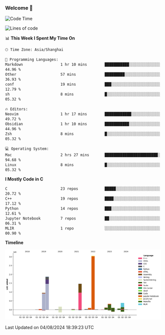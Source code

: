 ### Welcome 👋

<!--START_SECTION:waka-->
![Code Time](http://img.shields.io/badge/Code%20Time-1%2C533%20hrs%2013%20mins-blue)

![Lines of code](https://img.shields.io/badge/From%20Hello%20World%20I%27ve%20Written-8.7%20million%20lines%20of%20code-blue)

📊 **This Week I Spent My Time On** 

```text
🕑︎ Time Zone: Asia/Shanghai

💬 Programming Languages: 
Markdown                 1 hr 10 mins        ███████████░░░░░░░░░░░░░░   44.96 % 
Other                    57 mins             █████████░░░░░░░░░░░░░░░░   36.93 % 
conf                     19 mins             ███░░░░░░░░░░░░░░░░░░░░░░   12.79 % 
sh                       8 mins              █░░░░░░░░░░░░░░░░░░░░░░░░   05.32 % 

🔥 Editors: 
Neovim                   1 hr 17 mins        ████████████░░░░░░░░░░░░░   49.72 % 
Obsidian                 1 hr 10 mins        ███████████░░░░░░░░░░░░░░   44.96 % 
Zsh                      8 mins              █░░░░░░░░░░░░░░░░░░░░░░░░   05.32 % 

💻 Operating System: 
Mac                      2 hrs 27 mins       ████████████████████████░   94.68 % 
Linux                    8 mins              █░░░░░░░░░░░░░░░░░░░░░░░░   05.32 % 
```

**I Mostly Code in C** 

```text
C                        23 repos            █████░░░░░░░░░░░░░░░░░░░░   20.72 % 
C++                      19 repos            ████░░░░░░░░░░░░░░░░░░░░░   17.12 % 
Python                   14 repos            ███░░░░░░░░░░░░░░░░░░░░░░   12.61 % 
Jupyter Notebook         7 repos             ██░░░░░░░░░░░░░░░░░░░░░░░   06.31 % 
MLIR                     1 repo              ░░░░░░░░░░░░░░░░░░░░░░░░░   00.90 % 
```



**Timeline**

![Lines of Code chart](https://raw.githubusercontent.com/Bohan-hu/Bohan-hu/master/assets/bar_graph.png)


 Last Updated on 04/08/2024 18:39:23 UTC
<!--END_SECTION:waka-->



